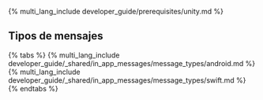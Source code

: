 {% multi_lang_include developer_guide/prerequisites/unity.md %}

## Tipos de mensajes

{% tabs %}
{% multi_lang_include developer_guide/_shared/in_app_messages/message_types/android.md %}
{% multi_lang_include developer_guide/_shared/in_app_messages/message_types/swift.md %}
{% endtabs %}
